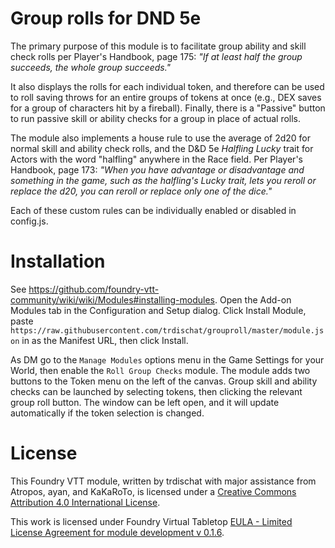 # Group rolls for DND 5e
The primary purpose of this module is to facilitate group ability and skill check rolls per Player's Handbook, page 175: *"If at least half the group succeeds, the whole group succeeds."*

It also displays the rolls for each individual token, and therefore can be used to roll saving throws for an entire groups of tokens at once (e.g., DEX saves for a group of characters hit by a fireball). Finally, there is a "Passive" button to run passive skill or ability checks for a group in place of actual rolls. 

The module also implements a house rule to use the average of 2d20 for normal skill and ability check rolls, and the D&D 5e *Halfling Lucky* trait for Actors with the word "halfling" anywhere in the Race field.  Per Player's Handbook, page 173: *"When you have advantage or disadvantage and something in the game, such as the halfling's Lucky trait, lets you reroll or replace the d20, you can reroll or replace only one of the dice."*

Each of these custom rules can be individually enabled or disabled in config.js.

# Installation
See https://github.com/foundry-vtt-community/wiki/wiki/Modules#installing-modules. Open the Add-on Modules tab in the Configuration and Setup dialog. Click Install Module, paste `https://raw.githubusercontent.com/trdischat/grouproll/master/module.json` in as the Manifest URL, then click Install.

As DM go to the `Manage Modules` options menu in the Game Settings for your World, then enable the `Roll Group Checks` module. The module adds two buttons to the Token menu on the left of the canvas. Group skill and ability checks can be launched by selecting tokens, then clicking the relevant group roll button. The window can be left open, and it will update automatically if the token selection is changed.

# License
This Foundry VTT module, written by trdischat with major assistance from Atropos, ayan, and KaKaRoTo, is licensed under a [Creative Commons Attribution 4.0 International License](http://creativecommons.org/licenses/by/4.0/).

This work is licensed under Foundry Virtual Tabletop [EULA - Limited License Agreement for module development v 0.1.6](http://foundryvtt.com/pages/license.html).
